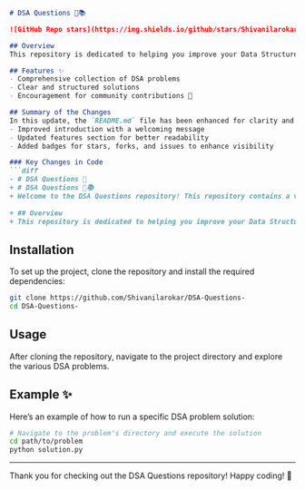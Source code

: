 ```markdown
# DSA Questions 🤖📚

![GitHub Repo stars](https://img.shields.io/github/stars/Shivanilarokar/DSA-Questions-) ![GitHub forks](https://img.shields.io/github/forks/Shivanilarokar/DSA-Questions-) ![GitHub issues](https://img.shields.io/github/issues/Shivanilarokar/DSA-Questions-)

## Overview
This repository is dedicated to helping you improve your Data Structures and Algorithms (DSA) skills by providing a comprehensive collection of problems and their solutions.

## Features ✨
- Comprehensive collection of DSA problems
- Clear and structured solutions
- Encouragement for community contributions 🤝

## Summary of the Changes
In this update, the `README.md` file has been enhanced for clarity and presentation. Key changes include:
- Improved introduction with a welcoming message
- Updated features section for better readability
- Added badges for stars, forks, and issues to enhance visibility

### Key Changes in Code
```diff
- # DSA Questions 🤖
+ # DSA Questions 🤖📚
+ Welcome to the DSA Questions repository! This repository contains a variety of DSA problems along with their solutions, designed to help you enhance your problem-solving skills.
 
+ ## Overview
+ This repository is dedicated to helping you improve your Data Structures and Algorithms (DSA) skills by providing a comprehensive collection of problems and their solutions.
```

## Installation
To set up the project, clone the repository and install the required dependencies:

```bash
git clone https://github.com/Shivanilarokar/DSA-Questions-
cd DSA-Questions-
```

## Usage
After cloning the repository, navigate to the project directory and explore the various DSA problems.

## Example ✨
Here’s an example of how to run a specific DSA problem solution:

```bash
# Navigate to the problem's directory and execute the solution
cd path/to/problem
python solution.py
```

---

Thank you for checking out the DSA Questions repository! Happy coding! 🎉
```